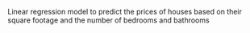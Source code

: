 Linear regression model to predict the prices of houses based on their square footage and the number of bedrooms and bathrooms
